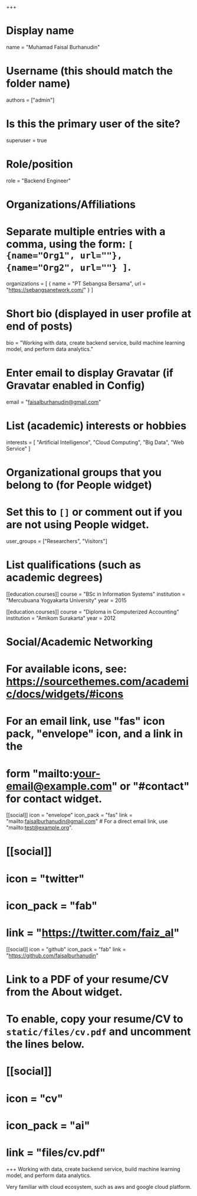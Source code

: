 +++
# Display name
name = "Muhamad Faisal Burhanudin"

# Username (this should match the folder name)
authors = ["admin"]

# Is this the primary user of the site?
superuser = true

# Role/position
role = "Backend Engineer"

# Organizations/Affiliations
#   Separate multiple entries with a comma, using the form: `[ {name="Org1", url=""}, {name="Org2", url=""} ]`.
organizations = [ { name = "PT Sebangsa Bersama", url = "https://sebangsanetwork.com/" } ]

# Short bio (displayed in user profile at end of posts)
bio = "Working with data, create backend service, build machine learning model, and perform data analytics."

# Enter email to display Gravatar (if Gravatar enabled in Config)
email = "faisalburhanudin@gmail.com"

# List (academic) interests or hobbies
interests = [
  "Artificial Intelligence",
  "Cloud Computing",
  "Big Data",
  "Web Service"
]

# Organizational groups that you belong to (for People widget)
#   Set this to `[]` or comment out if you are not using People widget.
user_groups = ["Researchers", "Visitors"]

# List qualifications (such as academic degrees)
[[education.courses]]
  course = "BSc in Information Systems"
  institution = "Mercubuana Yogyakarta University"
  year = 2015

[[education.courses]]
  course = "Diploma in Computerized Accounting"
  institution = "Amikom Surakarta"
  year = 2012

# Social/Academic Networking
# For available icons, see: https://sourcethemes.com/academic/docs/widgets/#icons
#   For an email link, use "fas" icon pack, "envelope" icon, and a link in the
#   form "mailto:your-email@example.com" or "#contact" for contact widget.

[[social]]
  icon = "envelope"
  icon_pack = "fas"
  link = "mailto:faisalburhanudin@gmail.com"  # For a direct email link, use "mailto:test@example.org".

# [[social]]
#  icon = "twitter"
#  icon_pack = "fab"
#  link = "https://twitter.com/faiz_al"

[[social]]
  icon = "github"
  icon_pack = "fab"
  link = "https://github.com/faisalburhanudin"

# Link to a PDF of your resume/CV from the About widget.
# To enable, copy your resume/CV to `static/files/cv.pdf` and uncomment the lines below.
# [[social]]
#   icon = "cv"
#   icon_pack = "ai"
#   link = "files/cv.pdf"

+++
Working with data, create backend service, build machine learning model, and perform data analytics.

Very familiar with cloud ecosystem, such as aws and google cloud platform.
